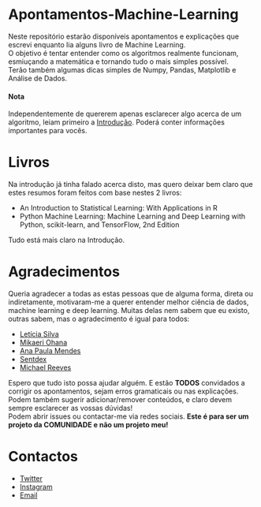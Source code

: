 # Apontamentos-Machine-Learning
Neste repositório estarão disponíveis apontamentos e explicações que escrevi enquanto lia alguns livro de Machine Learning.\
O objetivo é tentar entender como os algoritmos realmente funcionam, esmiuçando a matemática e tornando tudo o mais simples possível.\
Terão também algumas dicas simples de Numpy, Pandas, Matplotlib e Análise de Dados.
#### Nota
Independentemente de quererem apenas esclarecer algo acerca de um algoritmo, leiam primeiro a [Introdução](https://github.com/TigaxMT/Apontamentos-Machine-Learning/blob/master/00.%20Introdu%C3%A7%C3%A3o/Introdu%C3%A7%C3%A3o.pdf). Poderá conter informações importantes para vocês.

# Livros
Na introdução já tinha falado acerca disto, mas quero deixar bem claro que estes resumos foram feitos com base nestes 2 livros:
* An Introduction to Statistical Learning: With Applications in R
* Python Machine Learning: Machine Learning and Deep Learning with Python, scikit-learn, and TensorFlow, 2nd Edition

Tudo está mais claro na Introdução.

# Agradecimentos
Queria agradecer a todas as estas pessoas que de alguma forma, direta ou indiretamente, motivaram-me a querer entender melhor ciência de dados, machine learning e deep learning. Muitas delas nem sabem que eu existo, outras sabem, mas o agradecimento é igual para todos:
* [Letícia Silva](https://leticiadasilva.github.io/)
* [Mikaeri Ohana](https://www.instagram.com/miohana/?hl=pt)
* [Ana Paula Mendes](https://anapaulamendes.github.io/)
* [Sentdex](https://www.youtube.com/sentdex)
* [Michael Reeves](https://www.youtube.com/channel/UCtHaxi4GTYDpJgMSGy7AeSw)


Espero que tudo isto possa ajudar alguém. E estão **TODOS** convidados a corrigir os apontamentos, sejam erros gramaticais ou nas explicações. Podem também sugerir adicionar/remover conteúdos, e claro devem sempre esclarecer as vossas dúvidas!\
Podem abrir issues ou contactar-me via redes sociais. **Este é para ser um projeto da COMUNIDADE e não um projeto meu!**

# Contactos
* [Twitter](https://twitter.com/iN127pkt)
* [Instagram](https://www.instagram.com/t_1g4_x/)
* [Email](tiagodeha@protonmail.com)
